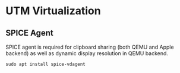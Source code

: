 # UTM Virtualization

## SPICE Agent
SPICE agent is required for clipboard sharing (both QEMU and Apple backend) as well as dynamic display resolution in QEMU backend.

```
sudo apt install spice-vdagent
```
